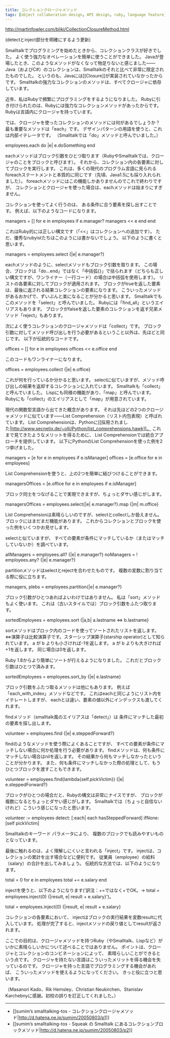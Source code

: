 ```yaml
---
title: コレクションクロージャメソッド
tags: [object collaboration design, API design, ruby, language feature]
---
```


http://martinfowler.com/bliki/CollectionClosureMethod.html

(detectとinject部分を明確にするよう更新)

Smalltalkでプログラミングを始めたときから、コレクションクラスが好きでした。
よく使う強力なオペレーションを簡単に使うことができました。
Javaが登場したとき、このようなメソッドがなくなって物足りないと感じました——Java（およびC#）のコレクションは、Smalltalkのそれと比べて非常に限定されたものでした。
というのも、Javaには[[Closure]]が実装されていなかったからです。
Smalltalkの強力なコレクションのメソッドは、すべてクロージャに依存しています。

近年、私はRubyで頻繁にプログラミングをするようになりました。
Rubyに引き付けられたのは、Rubyには強力なコレクションメソッドがあったからです。
Rubyは言語内にクロージャを持っています。

では、クロージャを使ったコレクションのメソッドには何があるでしょうか？
最も重要なメソッドは「each」です。
デザインパターンの用語を使うと、これは内部イテレータです。
（Smalltalkでは「do」メソッドと呼んでいました。）

 employees.each do |e|
   e.doSomething
 end

eachメソッドはブロック引数をひとつ取ります（RubyやSmalltalkでは、クロージャのことをブロックと呼びます）。
それから、コレクション内の各要素に対してブロックを実行します。
これは、多くの現代のプログラム言語に見られるforeachステートメントと本質的に同じです（先頃、Java1.5にも採り入れられました）。
foreachメソッドにはこの機能しかありませんのでこれで終わりですが、
コレクションとクロージャを使った場合は、eachメソッドは始まりにすぎません。

コレクションを使ってよく行うのは、
ある条件に合う要素を探し出すことです。
例えば、以下のようなコードになります。

 managers = []
 for e in employees
   if e.manager?
     managers << e 
   end
 end

これはRuby的には正しい構文です（「<<」はコレクションへの追加です）。
ただ、優秀なrubyistたちはこのようには書かないでしょう。
以下のように書くと思います。

 managers = employees.select {|e| e.manager?}

eachメソッドのように、selectメソッドもブロック引数を取ります。
この場合、ブロックは「do...end」ではなく「中括弧{}」で括られます（どちらも正しい構文ですが、ワンライナー（一行コード）の場合は中括弧を使用します）。
リストの各要素に対してブロックが適用されます。
ブロックがtrueを返した要素は、最後に返される結果コレクションの要素になります。
こういったメソッドがあるおかげで、ずいぶんと楽になることが分かると思います。
Smalltalkでもこのメソッドを「select」と呼んでいました。
Rubyには「find_all」というエイリアスもあります。
ブロックがfalseを返した要素のコレクションを返す兄弟メソッド「reject」もあります。

次によく使うコレクションのクロージャメソッドは「collect」です。
ブロック引数に対してメソッド呼び出しを行う必要があるということ以外は、先ほどと同じです。
以下が伝統的なコードです。

 offices = []
 for e in employees
   offices << e.office
 end

このコードもワンライナーになります。

 offices = employees.collect {|e| e.office}

これが何を行っているか分かると思います。
selectに似ていますが、メソッド呼び出しの結果を返却するコレクションに入れています。
Smalltalkも「collect」と呼んでいました。
Lispにも同様の機能があり、「map」と呼んでいます。
Rubyにも「collect」のエイリアスとして「map」が用意されています。

現代の関数型言語から出てきた概念があります。
それは先ほどの2つのクロージャメソッドに似ています——List Comprehension（リスト内包表現）と呼ばれています。
List Comprehensionは、Pythonに[[採用されました|http://www.secnetix.de/~olli/Python/list_comprehensions.hawk]]。
これまで見てきたようなメリットを得るために、
List Comprehensionでは統合アプローチを提供しています。
以下にPythonのList Comprehensionを使った例を2つ挙げました。

 managers = [e for e in employees if e.isManager]
 offices = [e.office for e in employees]

List Comprehensionを使うと、上の2つを簡単に結びつけることができます。

 managersOffices = [e.office for e in employees if e.isManager]

ブロック同士をつなげることで実現できますが、ちょっとダサい感じがします。

 managersOffices = employees.select{|e| e.manager?}.map {|m| m.office}

List Comprehensionは素晴らしいのですが、selectとcollectしか扱えません。
ブロックにはまだまだ機能があります。
これからコレクションとブロックを使った例をいくつかお見せします。

selectと似ていますが、
すべての要素が条件にマッチしているか（またはマッチしていないか）を調べています。


 allManagers = employees.all? {|e| e.manager?}
 noManagers = ! employees.any? {|e| e.manager?}

partitionメソッドはselectとrejectを合わせたものです。
複数の変数に割り当てる際に役に立ちます。

 managers, plebs = employees.partition{|e| e.manager?}

ブロック引数がひとつあればよいわけではありません。
私は「sort」メソッドもよく使います。
これは（古いスタイルでは）ブロック引数をふたつ取ります。

 sortedEmployees = employees.sort {|a,b| a.lastname <=> b.lastname}

sortメソッドはブロック内のコードを使ってソートされたリストを返します。
<=>演算子は比較演算子です。スターシップ演算子(starship operator)として知られています。
a が b よりも小さければ-1を返します。
a が b よりも大きければ+1を返します。
同じ場合は0を返します。

Ruby 1.8からより簡単にソートが行えるようになりました。
これだとブロック引数はひとつで済みます。

 sortedEmployees = employees.sort_by {|e| e.lastname}

ブロック引数をふたつ取るメソッドは他にもあります。
例えば「each_with_index」メソッドなどです。
これはeachと同じようにリスト内をイテレートしますが、
eachとは違い、要素の値以外にインデックスも渡してくれます。

findメソッド（smalltalk風のエイリアスは「detect」）は
条件にマッチした最初の要素を探し出します。

 volunteer = employees.find {|e| e.steppedForward?}

findのようなメソッドを使う際によくあることですが、
すべての要素が条件にマッチしない場合に何か処理を行う必要があります。
findメソッドは、何も条件にマッチしない場合はnilを返します。
その結果から何もマッチしなかったということが分かります。
また、何も条件にマッチしなかった際の処理として、もうひとつブロックを渡すこともできます。

 volunteer = employees.find(lambda{self.pickVictim}) {|e| e.steppedForward?}

ブロックがひとつの場合だと、Rubyの構文は非常にナイスですが、
ブロックが複数になるとちょっとダサい感じがします。
Smalltalkでは（ちょっと自信ないけれど）こういう感じになったと思います。

 volunteer := employees 
                detect: [:each| each hasSteppedForward]
                ifNone: [self pickVictim]

Smalltalkのキーワード パラメータにより、
複数のブロックでも読みやすいものとなっています。


最後に触れるのは、よく理解しにくいと言われる「inject」です。
injectは、コレクションの累計を出す場合などに便利です。
従業員（employee）の給料（salary）の合計を出してみましょう。
伝統的な方法では、以下のようになります。

 total = 0
 for e in employees
   total += e.salary
 end

injectを使うと、以下のようになります('訳注：+=ではなく+でOK。→ total = employees.inject(0) {|result, e| result + e.salary}')。

 total = employees.inject(0) {|result, e| result + e.salary}

コレクションの各要素において、
injectはブロックの実行結果を変数resultに代入しています。
処理が完了すると、injectメソッドの戻り値としてresultが返されます。

ここでの目的は、クロージャメソッドを持つRuby（やSmalltalk、Lispなど）がいかに素晴らしいかについて述べることではありません。
ポイントは、クロージャとコレクションのコンビネーションによって、
素晴らしいことができるという点です。
クロージャを持たない言語はこういったメリットを得る機会を失っているのです。
クロージャを持った言語でプログラミングする機会があれば、
こういったメソッドを使えるようになってください。
きっと役に立つと思います。

（Masanori Kado、Rik Hemsley、Christian Neukirchen、Stanislav Karchebnyに感謝。初校の誤りを訂正してくれました。）


----

* [[sumim’s smalltalking-tos - コレクションクロージャメソッド|http://d.hatena.ne.jp/sumim/20050803/p1]]
* [[sumim’s smalltalking-tos - Squeak の Smalltalk にあるコレクションブロックメソッド|http://d.hatena.ne.jp/sumim/20050803/p2]]
